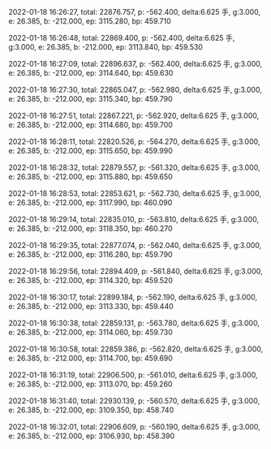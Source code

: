 2022-01-18 16:26:27, total: 22876.757, p: -562.400, delta:6.625 手, g:3.000, e: 26.385, b: -212.000, ep: 3115.280, bp: 459.710

2022-01-18 16:26:48, total: 22869.400, p: -562.400, delta:6.625 手, g:3.000, e: 26.385, b: -212.000, ep: 3113.840, bp: 459.530

2022-01-18 16:27:09, total: 22896.637, p: -562.400, delta:6.625 手, g:3.000, e: 26.385, b: -212.000, ep: 3114.640, bp: 459.630

2022-01-18 16:27:30, total: 22865.047, p: -562.980, delta:6.625 手, g:3.000, e: 26.385, b: -212.000, ep: 3115.340, bp: 459.790

2022-01-18 16:27:51, total: 22867.221, p: -562.920, delta:6.625 手, g:3.000, e: 26.385, b: -212.000, ep: 3114.680, bp: 459.700

2022-01-18 16:28:11, total: 22820.526, p: -564.270, delta:6.625 手, g:3.000, e: 26.385, b: -212.000, ep: 3115.650, bp: 459.990

2022-01-18 16:28:32, total: 22879.557, p: -561.320, delta:6.625 手, g:3.000, e: 26.385, b: -212.000, ep: 3115.880, bp: 459.650

2022-01-18 16:28:53, total: 22853.621, p: -562.730, delta:6.625 手, g:3.000, e: 26.385, b: -212.000, ep: 3117.990, bp: 460.090

2022-01-18 16:29:14, total: 22835.010, p: -563.810, delta:6.625 手, g:3.000, e: 26.385, b: -212.000, ep: 3118.350, bp: 460.270

2022-01-18 16:29:35, total: 22877.074, p: -562.040, delta:6.625 手, g:3.000, e: 26.385, b: -212.000, ep: 3116.280, bp: 459.790

2022-01-18 16:29:56, total: 22894.409, p: -561.840, delta:6.625 手, g:3.000, e: 26.385, b: -212.000, ep: 3114.320, bp: 459.520

2022-01-18 16:30:17, total: 22899.184, p: -562.190, delta:6.625 手, g:3.000, e: 26.385, b: -212.000, ep: 3113.330, bp: 459.440

2022-01-18 16:30:38, total: 22859.131, p: -563.780, delta:6.625 手, g:3.000, e: 26.385, b: -212.000, ep: 3114.060, bp: 459.730

2022-01-18 16:30:58, total: 22859.386, p: -562.820, delta:6.625 手, g:3.000, e: 26.385, b: -212.000, ep: 3114.700, bp: 459.690

2022-01-18 16:31:19, total: 22906.500, p: -561.010, delta:6.625 手, g:3.000, e: 26.385, b: -212.000, ep: 3113.070, bp: 459.260

2022-01-18 16:31:40, total: 22930.139, p: -560.570, delta:6.625 手, g:3.000, e: 26.385, b: -212.000, ep: 3109.350, bp: 458.740

2022-01-18 16:32:01, total: 22906.609, p: -560.190, delta:6.625 手, g:3.000, e: 26.385, b: -212.000, ep: 3106.930, bp: 458.390